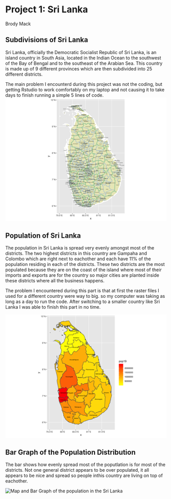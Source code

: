 # Project 1: Sri Lanka 

Brody Mack 

## Subdivisions of Sri Lanka
Sri Lanka, officially the Democratic Socialist Republic of Sri Lanka, is an island country in South Asia, located in the Indian Ocean to the southwest of the Bay of Bengal and to the southeast of the Arabian Sea. This country is made up of 9 different provinces which are then subdivided into 25 different districts. 

The main problem I encounterd during this project was not the coding, but getting Rstudio to work comfortably on my laptop and not causing it to take days to finish running a simple 5 lines of code. 
![Sri Lanka Subdivisions](https://github.com/Bfmack18/Workshop-/blob/master/sri_lanka.png)

## Population of Sri Lanka 

The population in Sri Lanka is spread very evenly amongst most of the districts. The two highest districts in this country are Gampaha and Colombo which are right next to eachother and each have 11% of the population residing in each of the districts. These two districts are the most populated because they are on the coast of the island where most of their imports and exports are for the country so major cities are planted inside these districts where all the business happens. 

The problem I encountered during this part is that at first the raster files I used for a different country were way to big. so my computer was taking as long as a day to run the code. After switching to a smaller country like Sri Lanka I was able to finish this part in no time. 

![Sri Lanka Population Distribution](https://github.com/Bfmack18/Workshop-/blob/master/lkacnty_pop19.png)

## Bar Graph of the Population Distribution

The bar shows how evenly spread most of the poputlation is for most of the districts. Not one general district appears to be over populated, it all appears to be nice and spread so people inthis country are living on top of eachother. 

![Map and Bar Graph of the population in the Sri Lanka](https://github.com/Matt-Howat/Workshop/blob/master/DomRepBarGraph.png)
